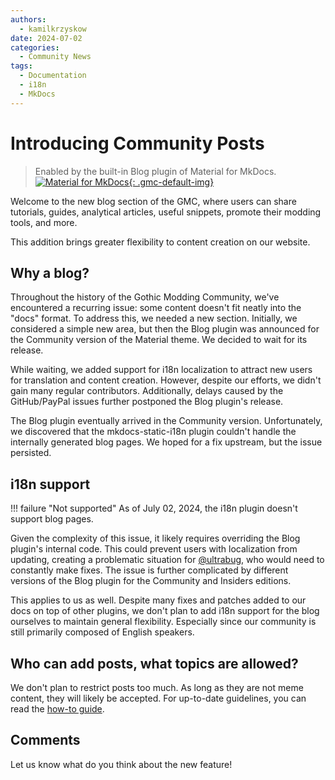 ```yaml
---
authors:
  - kamilkrzyskow
date: 2024-07-02
categories:
  - Community News
tags:
  - Documentation
  - i18n
  - MkDocs
---
```

# Introducing Community Posts

> Enabled by the built-in Blog plugin of Material for MkDocs.  
> [![Material for MkDocs][badge]{: .gmc-default-img}][mkdocs-material]

Welcome to the new blog section of the GMC, where users can share tutorials, guides, analytical 
articles, useful snippets, promote their modding tools, and more.

This addition brings greater flexibility to content creation on our website.

<!-- more -->

[badge]: https://img.shields.io/badge/Material_for_MkDocs-526CFE?style=for-the-badge&logo=MaterialForMkDocs&logoColor=white
[mkdocs-material]: https://squidfunk.github.io/mkdocs-material/

## Why a blog?

Throughout the history of the Gothic Modding Community, we've encountered a recurring issue: some 
content doesn't fit neatly into the "docs" format. To address this, we needed a new section. 
Initially, we considered a simple new area, but then the Blog plugin was announced for the Community
version of the Material theme. We decided to wait for its release.

While waiting, we added support for i18n localization to attract new users for translation and 
content creation. However, despite our efforts, we didn't gain many regular contributors. 
Additionally, delays caused by the GitHub/PayPal issues further postponed the Blog plugin's release.

The Blog plugin eventually arrived in the Community version. Unfortunately, we discovered that the 
mkdocs-static-i18n plugin couldn't handle the internally generated blog pages. We hoped for a fix
upstream, but the issue persisted.

## i18n support

!!! failure "Not supported"
    As of July 02, 2024, the i18n plugin doesn't support blog pages.

Given the complexity of this issue, it likely requires overriding the Blog plugin's internal code. 
This could prevent users with localization from updating, creating a problematic situation for 
[@ultrabug], who would need to constantly make fixes. The issue is further complicated by different 
versions of the Blog plugin for the Community and Insiders editions.

This applies to us as well. Despite many fixes and patches added to our docs on top of other 
plugins, we don't plan to add i18n support for the blog ourselves to maintain general flexibility. 
Especially since our community is still primarily composed of English speakers.

[@ultrabug]: https://github.com/ultrabug/

## Who can add posts, what topics are allowed?

We don't plan to restrict posts too much. As long as they are not meme content, they will likely be 
accepted. For up-to-date guidelines, you can read the [how-to guide].

[how-to guide]: ../tutorials/how_to_write_blog_posts.md

## Comments

Let us know what do you think about the new feature!
